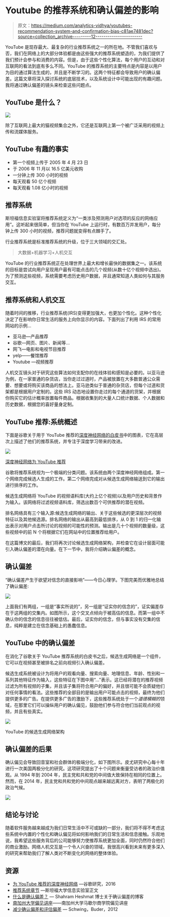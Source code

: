 # Youtube 的推荐系统和确认偏差的影响

> 原文：<https://medium.com/analytics-vidhya/youtubes-recommendation-system-and-confirmation-bias-c81ae7481dec?source=collection_archive---------12----------------------->

YouTube 是现存最大、最复杂的行业推荐系统之一的所在地。不管我们喜欢与否，我们在网络上的大部分体验都是由这些强大的推荐系统塑造的，为我们提供了我们预计会参与和消费的内容。但是，由于这些个性化算法，每个用户的互动和对互联网的看法到底有多么不同。YouTube 的推荐系统的主要特点是内容是以用户为目的通过算法生成的，并且是不断学习的。这两个特征都会导致用户的确认偏差。这篇文章将深入探讨系统的底层技术，以及系统设计中可能出现的有趣问题。我将通过确认偏差的镜头来检查这些问题点。

## YouTube 是什么？

![](img/2bb19fee43f55986d44b12194a270c34.png)

除了互联网上最大的猫视频集合之外，它还是互联网上第一个被广泛采用的视频上传和流媒体服务。

## YouTube 有趣的事实

*   第一个视频上传于 2005 年 4 月 23 日
*   于 2006 年 11 月以 16.5 亿美元收购
*   一分钟上传 300 小时的视频
*   每天观看 50 亿个视频
*   每天观看 1.08 亿小时的视频

## 推荐系统

斯坦福信息实验室将推荐系统定义为“一类涉及预测用户对选项的反应的网络应用”。这听起来很简单，但当你在 YouTube 上运行时，有数百万并发用户，每分钟上传 300 小时的视频，推荐问题就变得有点棘手了。

行业推荐系统是标准推荐系统的升级，位于三大领域的交汇处。

> 大数据+机器学习+人机交互

YouTube 的行业推荐系统正在处理世界上最大和增长最快的数据集之一。该系统的目标是尝试向用户呈现用户最有可能点击的几个视频(从数十亿个视频中选出)。为了预测这些视频，系统需要考虑历史用户数据，并且通常知道人类如何与其服务交互。

## 推荐系统和人机交互

随着时间的推移，行业推荐系统(IRS)变得更加强大，也更加个性化。这种个性化决定了在影响你日常生活的服务上向你显示的内容。下面列出了利用 IRS 的常用网站的示例…

*   亚马逊—产品推荐
*   谷歌—网页、图片、新闻等…
*   网飞—电影和电视节目推荐
*   yelp——餐馆推荐
*   Youtube —视频推荐

人机交互镜头对于研究这些算法如何支配你的在线体验和感知是必要的。以亚马逊为例，在一家普通的杂货店，当你走过过道时，产品被放置在大多数普通公众需要、想要或将购买该商品的想法上。亚马逊类似于普通的杂货店，但每个过道和货架都是根据用户定制的。这些 IRS 动态地设置你走过的每个通道的货架，并根据你购买它的估计概率放置每件商品。根据收集到的大量人口统计数据、个人数据和历史数据，根据您的喜好量身定制。

## YouTube 推荐:系统概述

下面是谷歌关于用于 YouTube 推荐的[深度神经网络的白皮书](https://research.google.com/pubs/pub45530.html)中的图表，它在高层次上描述了他们的推荐系统，并专注于深度学习带来的改进。

![](img/7fa591c486bbf4dff5e0719aa37f2903.png)

[深度神经网络为 YouTube 推荐](https://research.google.com/pubs/pub45530.html)

谷歌将推荐系统视为一个极端的分类问题。该系统由两个深度神经网络组成。第一个网络完成候选人生成的工作。第二个网络完成对从候选生成网络输送到它的输出进行排序的工作。

候选生成网络将 YouTube 的视频语料库(大约上亿个视频)以及用户历史和背景作为输入。该网络将过滤视频语料库，筛选出数百个可供推荐的潜在视频。

排名网络具有三个输入源:候选生成网络的输出、关于这些候选的更深层次的视频特征以及其他候选源。排名网络的输出从最高到最低排序，从 0 到 1 的归一化输出表示对用户点击所讨论的视频的可能性的预测。输出是几十个视频的数量级，这些视频中的前 N 个将根据它们在网站中的位置推荐给用户。

在这篇博文的最后，我们将再次讨论候选生成网络架构，并检查它在设计层面可能引入确认偏差的潜在向量。在下一节中，我将介绍确认偏差的概念。

## 确认偏差

“确认偏差产生于欲望对信念的直接影响”——今日心理学。下图完美而优雅地总结了确认偏差:

![](img/722290bb93ba2fad72746e1d38980ddf.png)

上面我们有两组，一组是“事实所说的”，另一组是“证实你的信念的”，证实偏差存在于这两组的交集内。如图所示，这个交叉点倾向于被高估的信息。而第一组中不确认你的信念的信息往往被低估。最后，证实你的信念，但与事实没有交集的信息，纯粹是建立在信念基础上的愚蠢信息。

## YouTube 中的确认偏差

在消化了谷歌关于 YouTube 推荐系统的白皮书之后，候选生成网络是一个组件，它可以在视频甚至被排名之前向视频引入确认偏差。

候选生成系统被设计为将用户的观看向量、搜索向量、地理信息、年龄、性别和一系列其他特征作为输入，这些特征在下图中用“…”表示。这已经将潜在的推荐视频过滤为所有视频的子集，并且该子集将符合用户的偏好，并且很可能不会质疑他们对任何事情的看法。这些推荐的全部目的是输出用户可能点击的视频，最终为他们提供更多的广告。在提供更多广告的激励下，这些推荐系统处于一个*道德模糊的*领域，在那里它们可以操纵用户的确认偏见，鼓励他们参与符合他们当前观点的视频，并且有些真实。

![](img/e887b03a5ae4d6648ffdc91740e67055.png)

YouTube 的候选生成网络架构

## 确认偏差的后果

确认偏见会导致回音室和社会群体的极端分化，如下图所示。皮尤研究中心每十年进行一次美国两极分化的研究。这项研究提出了十个问题来衡量受访者的政治价值观。从 1994 年到 2004 年，民主党和共和党的中间值大致保持在相同的位置上。然而，在 2014 年，民主党和共和党的中间观点越来越远离对方，表明了两极化的政治气候。

![](img/bb42cd2fbdfe4c2772eb7f5de8aaf566.png)

## 结论与讨论

随着软件服务越来越成为我们日常生活中不可或缺的一部分，我们将不得不考虑这些系统中内置的个性化和确认偏见将如何影响我们的日常生活和信息接触。乐观地说，我希望这些服务背后的公司能够努力使推荐系统更加全面，同时仍然符合他们的商业激励。网络人机交互是一个令人兴奋的领域，我很高兴看到未来有更多深入的研究来帮助我们了解人类对不断变化的网络的整体体验。

## 资源

*   [为 YouTube 推荐的深度神经网络](https://research.google.com/pubs/pub45530.html) —谷歌研究，2016
*   [推荐系统章节](http://infolab.stanford.edu/~ullman/mmds/ch9.pdf) —斯坦福大学信息实验室正文
*   [什么是确认偏差？](https://www.psychologytoday.com/blog/science-choice/201504/what-is-confirmation-bias) — Shahram Heshmat 博士关于确认偏差的博客
*   [南加州大学偏见讲座](http://info.marshall.usc.edu/faculty/critthink/Supplemental%20Material/Reducing%20Bias.pdf)——南加州大学马歇尔商学院偏见讲座
*   [减少确认偏差和评估偏差](https://www.researchgate.net/publication/257253025_Reducing_confirmation_bias_and_evaluation_bias_When_are_preference-inconsistent_recommendations_effective_-_And_when_not) — Schwing，Buder，2012